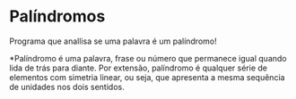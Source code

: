 # Palíndromos
Programa que anallisa se uma palavra é um palíndromo!

*Palíndromo é uma palavra, frase ou número que permanece igual quando lida de trás para diante. Por extensão, palíndromo é qualquer série de elementos com simetria linear, ou seja, que apresenta a mesma sequência de unidades nos dois sentidos.
